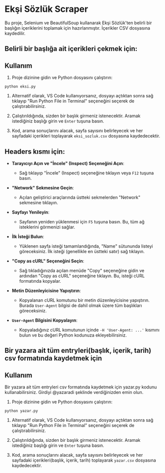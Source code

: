 # Ekşi Sözlük Scraper

Bu proje, Selenium ve BeautifulSoup kullanarak Ekşi Sözlük'ten belirli bir başlığın içeriklerini toplamak için hazırlanmıştır. İçerikler CSV dosyasına kaydedilir.

## Belirli bir başlığa ait içerikleri çekmek için:

## Kullanım

1. Proje dizinine gidin ve Python dosyasını çalıştırın:
```
python eksi.py
```

1. Alternatif olarak, VS Code kullanıyorsanız, dosyayı açtıktan sonra sağ tıklayıp "Run Python File in Terminal" seçeneğini seçerek de çalıştırabilirsiniz.
    
3. Çalıştırıldığında, sizden bir başlık girmeniz istenecektir. Aramak istediğiniz başlığı girin ve `Enter` tuşuna basın.
    
4. Kod, arama sonuçlarını alacak, sayfa sayısını belirleyecek ve her sayfadaki içerikleri toplayarak `eksi_sozluk.csv` dosyasına kaydedecektir.

## Headers kısmı için:
- **Tarayıcıyı Açın ve "İncele" (Inspect) Seçeneğini Açın**:
    
    - Sağ tıklayıp "İncele" (Inspect) seçeneğine tıklayın veya `F12` tuşuna basın.
- **"Network" Sekmesine Geçin**:
    
    - Açılan geliştirici araçlarında üstteki sekmelerden "Network" sekmesine tıklayın.
- **Sayfayı Yenileyin**:
    
    - Sayfanın yeniden yüklenmesi için `F5` tuşuna basın. Bu, tüm ağ isteklerini görmenizi sağlar.
- **İlk İsteği Bulun**:
    
    - Yüklenen sayfa isteği tamamlandığında, "Name" sütununda listeyi göreceksiniz. İlk isteği (genellikle en üstteki satır) sağ tıklayın.
- **"Copy as cURL" Seçeneğini Seçin**:
    
    - Sağ tıkladığınızda açılan menüde "Copy" seçeneğine gidin ve ardından "Copy as cURL" seçeneğine tıklayın. Bu, isteği cURL formatında kopyalar.
- **Metin Düzenleyicisine Yapıştırın**:
    
    - Kopyalanan cURL komutunu bir metin düzenleyicisine yapıştırın. Burada `User-Agent` bilgisi de dahil olmak üzere tüm başlıkları göreceksiniz.
- **`User-Agent` Bilgisini Kopyalayın**:
    
    - Kopyaladığınız cURL komutunun içinde `-H 'User-Agent: ...'` kısmını bulun ve bu değeri Python kodunuza ekleyebilirsiniz.




## Bir yazara ait tüm entryleri(başlık, içerik, tarih) csv formatında kaydetmek için

## Kullanım

Bir yazara ait tüm entryleri csv formatında kaydetmek için yazar.py kodunu kullanabilirsiniz. 
Girdiyi @yazaradi şeklinde verdiğinizden emin olun.

1. Proje dizinine gidin ve Python dosyasını çalıştırın:
```
python yazar.py
```

1. Alternatif olarak, VS Code kullanıyorsanız, dosyayı açtıktan sonra sağ tıklayıp "Run Python File in Terminal" seçeneğini seçerek de çalıştırabilirsiniz.
    
3. Çalıştırıldığında, sizden bir başlık girmeniz istenecektir. Aramak istediğiniz başlığı girin ve `Enter` tuşuna basın.
    
4. Kod, arama sonuçlarını alacak, sayfa sayısını belirleyecek ve her sayfadaki içerikleri(başlık, içerik, tarih) toplayarak `yazar.csv` dosyasına kaydedecektir.
